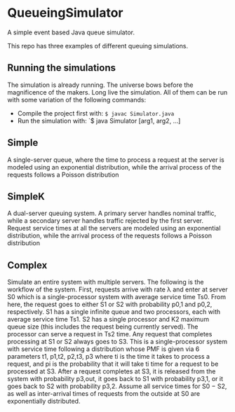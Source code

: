 # QueueingSimulator

A simple event based Java queue simulator.

This repo has three examples of different queuing simulations.

## Running the simulations

The simulation is already running. The universe bows before the magnificence of the makers. Long live the simulation.
All of them can be run with some variation of the following commands:

- Compile the project first with: `$ javac Simulator.java`
- Run the simulation with: `$ java Simulator [arg1, arg2, ...]

## Simple

A single-server queue, where the time to process a request at the server is modeled using
an exponential distribution, while the arrival process of the requests follows a Poisson distribution

## SimpleK

A dual-server queuing system. A primary server handles nominal traffic, while a secondary server
handles traffic rejected by the first server. Request service times at all the servers are modeled
using an exponential distribution, while the arrival process of the requests follows a Poisson distribution

## Complex

Simulate an entire system with multiple servers. The following is the workflow of the system. First, requests
arrive with rate λ and enter at server S0 which is a single-processor system with average service time Ts0.
From here, the request goes to either S1 or S2 with probability p0,1 and p0,2, respectively. S1 has a single
infinite queue and two processors, each with average service time Ts1. S2 has a single processor and K2 maximum
queue size (this includes the request being currently served). The processor can serve a request in Ts2 time.
Any request that completes processing at S1 or S2 always goes to S3. This is a single-processor system with
service time following a distribution whose PMF is given via 6 parameters t1, p1,t2, p2,t3, p3 where ti is the
time it takes to process a request, and pi is the probability that it will take ti time for a request to be
processed at S3. After a request completes at S3, it is released from the system with probability p3,out, it
goes back to S1 with probability p3,1, or it goes back to S2 with probability p3,2. Assume all service times
for S0 − S2, as well as inter-arrival times of requests from the outside at S0 are exponentially distributed.
